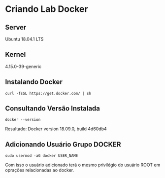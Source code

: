 # Criando Lab Docker

## Server
Ubuntu 18.04.1 LTS

## Kernel
4.15.0-39-generic

## Instalando Docker
```
curl -fsSL https://get.docker.com/ | sh
```

## Consultando Versão Instalada

```
docker --version
```

Resultado:
Docker version 18.09.0, build 4d60db4

## Adicionando Usuário Grupo DOCKER

```
sudo usermod -aG docker USER_NAME
```
Com isso o usuário adicionado terá o mesmo privilégio do usuário ROOT em oprações relacionadas ao docker.


